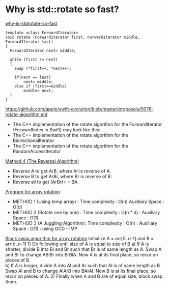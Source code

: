 # Why is std::rotate so fast?
[why-is-stdrotate-so-fast](https://stackoverflow.com/questions/21160875/why-is-stdrotate-so-fast)

```
template <class ForwardIterator>
void rotate (ForwardIterator first, ForwardIterator middle, ForwardIterator last)
{
  ForwardIterator next= middle;

  while (first != next)
  {
	swap (*first++, *next++);

	if(next == last)
		next= middle;
	else if (first==middle)
		middle= next;
  }
}
```

https://github.com/apple/swift-evolution/blob/master/proposals/0078-rotate-algorithm.md
* The C++ implementation of the rotate algorithm for the ForwardIterator (ForwardIndex in Swift) may look like this:
* The C++ implementation of the rotate algorithm for the BidirectionalIterator
* The C++ implementation of the rotate algorithm for the RandomAccessIterator

[Method 4 (The Reversal Algorithm) ](https://www.geeksforgeeks.org/program-for-array-rotation-continued-reversal-algorithm/)
* Reverse A to get ArB, where Ar is reverse of A.
* Reverse B to get ArBr, where Br is reverse of B.
* Reverse all to get (ArBr) r = BA.


[ Program for array rotation ](https://www.geeksforgeeks.org/array-rotation/)
* METHOD 1 (Using temp array) :  	Time complexity : O(n) Auxiliary Space : O(d)
* METHOD 2 (Rotate one by one) : 	Time complexity : O(n * d)  : Auxiliary Space : O(1)
* METHOD 3 (A Juggling Algorithm): 	Time complexity : O(n)  : Auxiliary Space : O(1) 	: using GCD - IMP

[Block swap algorithm for array rotation](https://www.geeksforgeeks.org/block-swap-algorithm-for-array-rotation/)
	Initialize A = arr[0..d-1] and B = arr[d..n-1]
	1) Do following until size of A is equal to size of B
	  a)  If A is shorter, divide B into Bl and Br such that Br is of same 
	       length as A. Swap A and Br to change ABlBr into BrBlA. Now A
	       is at its final place, so recur on pieces of B.  
	   b)  If A is longer, divide A into Al and Ar such that Al is of same 
	       length as B Swap Al and B to change AlArB into BArAl. Now B
	       is at its final place, so recur on pieces of A.
	2)  Finally when A and B are of equal size, block swap them.
